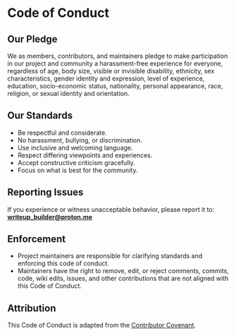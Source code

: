 # Code of Conduct

## Our Pledge
We as members, contributors, and maintainers pledge to make participation in our project and community a harassment-free experience for everyone, regardless of age, body size, visible or invisible disability, ethnicity, sex characteristics, gender identity and expression, level of experience, education, socio-economic status, nationality, personal appearance, race, religion, or sexual identity and orientation.

## Our Standards
- Be respectful and considerate.
- No harassment, bullying, or discrimination.
- Use inclusive and welcoming language.
- Respect differing viewpoints and experiences.
- Accept constructive criticism gracefully.
- Focus on what is best for the community.

## Reporting Issues
If you experience or witness unacceptable behavior, please report it to: **writeup_builder@proton.me**

## Enforcement
- Project maintainers are responsible for clarifying standards and enforcing this code of conduct.
- Maintainers have the right to remove, edit, or reject comments, commits, code, wiki edits, issues, and other contributions that are not aligned with this Code of Conduct.

## Attribution
This Code of Conduct is adapted from the [Contributor Covenant](https://www.contributor-covenant.org/). 